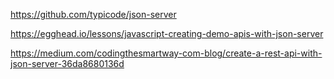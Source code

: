 https://github.com/typicode/json-server

https://egghead.io/lessons/javascript-creating-demo-apis-with-json-server

https://medium.com/codingthesmartway-com-blog/create-a-rest-api-with-json-server-36da8680136d